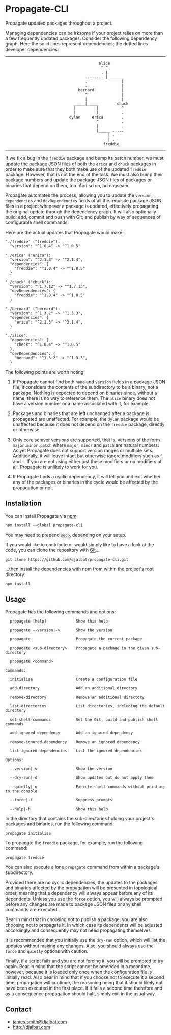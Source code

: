 # Propagate-CLI

Propagate updated packages throughout a project.

Managing dependencies can be irksome if your project relies on more than a few frequently updated packages. Consider the following dependency graph. Here the solid lines represent dependencies, the dotted lines developer dependencies:

---
                                             alice
                                              ^ ^
                                              . |
                                       ........ |_______
                                       .               |
                                       .               |
                                    bernard            |
                                       ^               |
                                       |               |
                                  _____|_____        chuck
                                  |         |          ^
                                  |         |          .
                                dylan     erica        .
                                            ^          .
                                            |          .
                                            |_____ .....
                                                 | .
                                                 | .
                                               freddie
---
 If we fix a bug in the `freddie` package and bump its patch number, we must update the package JSON files of both the `erica` and `chuck` packages in order to make sure that they both make use of the updated `freddie` package. However, that is not the end of the task. We must also bump their package numbers and update the package JSON files of packages or binaries that depend on them, too. And so on, ad nauseam. 
 
 Propagate automates the process, allowing you to update the `version`, `dependencies` and `devDependencies` fields of all the requisite package JSON files in a project whenever a package is updated, effectively propagating the original update through the dependency graph. It will also optionally build; add, commit and push with Git; and publish by way of sequences of configurable shell commands. 
 
 Here are the actual updates that Propagate would make:
 
```
'./freddie' ("freddie"):
  "version": "^1.0.4" -> "^1.0.5"

'./erica' ("erica"):
  "version": "^2.1.3" -> "^2.1.4",
  "dependencies": {
    "freddie": "^1.0.4" -> "^1.0.5"
  }

'./chuck' ("chuck"):
  "version": "^1.7.12" -> "^1.7.13",
  "devDependencies": {
    "freddie": "^1.0.4" -> "^1.0.5"
  }

'./bernard' ("bernard"):
  "version": "^1.3.2" -> "^1.3.3",
  "dependencies": {
    "erica": "^2.1.3" -> "^2.1.4",
  }

'./alice':
  "dependencies": {
    "check": "^1.0.4" -> "^1.0.5"
  },
  "devDependencies": {
    "bernard": "^1.3.2" -> "^1.3.3",
  }
```
The following points are worth noting:

1. If Propagate cannot find both `name` and `version` fields in a package JSON file, it considers the contents of the subdirectory to be a binary, not a package. Nothing is expected to depend on binaries since, without a name, there is no way to reference them. The `alice` binary does not have a version number or a name associated with it, for example.

2. Packages and binaries that are left unchanged after a package is propagated are unaffected. For example, the `dylan` package would be unaffected because it does not depend on the `freddie` package, directly or otherwise.

3. Only core [semver](https://semver.org/) versions are supported, that is, versions of the form `major.minor.patch` where `major`, `minor` and `patch` are natural numbers. As yet Propagate does not support version ranges or multiple sets. Additionally, it will leave intact but otherwise ignore modifiers such as `^` and `~`. If you are not using either just these modifiers or no modifiers at all, Propagate is unlikely to work for you.

4. If Propagate finds a cyclic dependency, it will tell you and exit whether any of the packages or binaries in the cycle would be affected by the propagation or not.

## Installation

You can install Propagate via [npm](https://www.npmjs.com/):
 
    npm install --global propagate-cli

You may need to prepend [`sudo`](https://en.wikipedia.org/wiki/Sudo), depending on your setup.

If you would like to contribute or would simply like to have a look at the code, you can clone the repository with [Git](https://git-scm.com/)...

    git clone https://github.com/djalbat/propagate-cli.git

...then install the dependencies with npm from within the project's root directory:

    npm install
    
## Usage

Propagate has the following commands and options:

```
  propagate [help]             Show this help
  
  propagate --version|-v       Show the version

  propagate                    Propagate the current package

  propagate <sub-directory>    Propagate a package in the given sub-directory

  propagate <command>

Commands:

  initialise                   Create a configuration file

  add-directory                Add an additional directory
  
  remove-directory             Remove an additional directory
  
  list-directories             List directories, including the default directory
  
  set-shell-commands           Set the Git, build and publish shell commands
  
  add-ignored-dependency       Add an ignored dependency
  
  remove-ignored-dependency    Remove an ignored dependency
  
  list-ignored-dependencies    List the ignored dependencies
  
Options:

  --version|-v                 Show the version

  --dry-run|-d                 Show updates but do not apply them

  --quietly|-q                 Execute shell commands without printing to the console
  
  --force|-f                   Suppress prompts

  --help|-h                    Show this help
```

In the directory that contains the sub-directories holding your project's packages and binaries, run the following command:

    propagate initialise
    
To propagate the `freddie` package, for example, run the following command:

    propagate freddie
    
You can also execute a lone `propagate` command from within a package's subdirectory.

Provided there are no cyclic dependencies, the updates to the packages and binaries affected by the propagation will be presented in topological order, meaning that a dependency will always appear before any of its dependents. Unless you use the `force` option, you will always be prompted before any changes are made to package JSON files or any shell commands are executed. 

Bear in mind that in choosing not to publish a package, you are also choosing not to propagate it. In which case its dependents will be adjusted accordingly and consequently may not need propagating themselves.

It is recommended that you initially use the `dry-run` option, which will list the updates without making any changes. Also, you should always use the `force` and `quietly` options with caution.

Finally, if a script fails and you are not forcing it, you will be prompted to try again. Bear in mind that the script cannot be amended in a meantime, however, because it is loaded only once when the configuration file is initially read. Also bear in mind that if you choose not to execute it a second time, propagation will continue, the reasoning being that it should likely not have been executed in the first place. If it fails a second time therefore and as a consequence propagation should halt, simply exit in the usual way.

## Contact

- james.smith@djalbat.com
- http://djalbat.com
